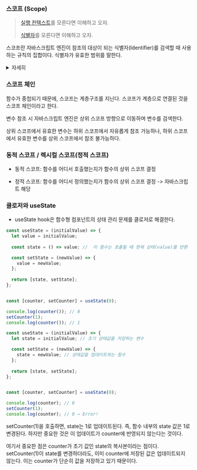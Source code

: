 ### 스코프 (Scope)

> [실행 컨텍스트]()를 모른다면 이해하고 오자.
>
> [식별자](variable.md)를 모른다면 이해하고 오자.

스코프란 자바스크립트 엔진이 참조의 대상이 되는 식별자(Identifier)를 검색할 때 사용하는 규칙의 집합이다.
식별자가 유효한 범위를 말한다.

<details>
    <summary>자세히</summary>

    프로그래밍은 변수를 선언하고, 값을 할당한다. 변수는 전역 또는 코드 블록이나 함수 내에 선언될 수 있다. 식별자는 자신이 어디에서 선언되었는지에 의해 참조될 수 있는 범위를 갖는다.
    전역변수 x는 어디서든 참조할 수 있지만, 함수 내부 변수는 함수에서만 참조가 가능하다.
    이와 같은 규칙을 스코프라고 한다.
</details>

### 스코프 체인

함수가 중첩되기 때문에, 스코프는 계층구조를 지닌다. 스코프가 계층으로 연결된 것을 스코프 체인이라고 한다.

변수 참조 시 자바스크립트 엔진은 상위 스코프 방향으로 이동하며 변수를 검색한다.

상위 스코프에서 유효한 변수는 하위 스코프에서 자유롭게 참조 가능하나, 하위 스코프에서 유효한 변수를 상위 스코프에서 참조 불가능하다.


### 동적 스코프 / 렉시컬 스코프(정적 스코프)

- 동적 스코프: 함수를 어디서 호출했는지가 함수의 상위 스코프 결정

- 정적 스코프: 함수를 어디서 정의했는지가 함수의 상위 스코프 결정 -> 자바스크립트 해당

### 클로저와 useState

- useState hook은 함수형 컴포넌트의 상태 관리 문제를 클로저로 해결한다.

```javascript
const useState = (initialValue) => {
  let value = initialValue;
  
  const state = () => value; //  이 함수는 호출될 때 현재 상태(value)를 반환

  const setState = (newValue) => {
    value = newValue;
  };
  
  return [state, setState];
};


const [counter, setCounter] = useState(0);

console.log(counter()); // 0
setCounter(1);
console.log(counter()); // 1
```

```javascript
const useState = (initialValue) => {
  let state = initialValue; // 초기 상태값을 저장하는 변수

  const setState = (newValue) => {
    state = newValue; // 상태값을 업데이트하는 함수
  };
  
  return [state, setState];
};


const [counter, setCounter] = useState(0);

console.log(counter); // 0
setCounter(1);
console.log(counter); // 0 → Error!
```
setCounter(1)을 호출하면, state는 1로 업데이트된다.
즉, 함수 내부의 state 값은 1로 변경된다.
하지만 중요한 것은 이 업데이트가 counter에 반영되지 않는다는 것이다.

여기서 중요한 점은 counter가 초기 값인 state의 복사본이라는 점이다. 
setCounter(1)이 state를 변경하더라도, 이미 counter에 저장된 값은 업데이트되지 않는다. 
이는 counter가 단순히 값을 저장하고 있기 때문이다.

